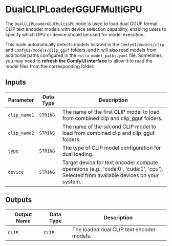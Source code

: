 # DualCLIPLoaderGGUFMultiGPU

The `DualCLIPLoaderGGUFMultiGPU` node is used to load dual GGUF format CLIP text encoder models with device selection capability, enabling users to specify which GPU or device should be used for model execution.

This node automatically detects models located in the `ComfyUI/models/clip` and `ComfyUI/models/clip_gguf` folders, and it will also read models from additional paths configured in the `extra_model_paths.yaml` file. Sometimes, you may need to **refresh the ComfyUI interface** to allow it to read the model files from the corresponding folder.

## Inputs

| Parameter | Data Type | Description |
| --- | --- | --- |
| `clip_name1` | `STRING` | The name of the first CLIP model to load from combined clip and clip_gguf folders. |
| `clip_name2` | `STRING` | The name of the second CLIP model to load from combined clip and clip_gguf folders. |
| `type` | `STRING` | The type of CLIP model configuration for dual loading. |
| `device` | `STRING` | Target device for text encoder compute operations (e.g., 'cuda:0', 'cuda:1', 'cpu'). Selected from available devices on your system. |

## Outputs

| Output Name | Data Type | Description |
| --- | --- | --- |
| `CLIP` | `CLIP` | The loaded dual CLIP text encoder models. |
